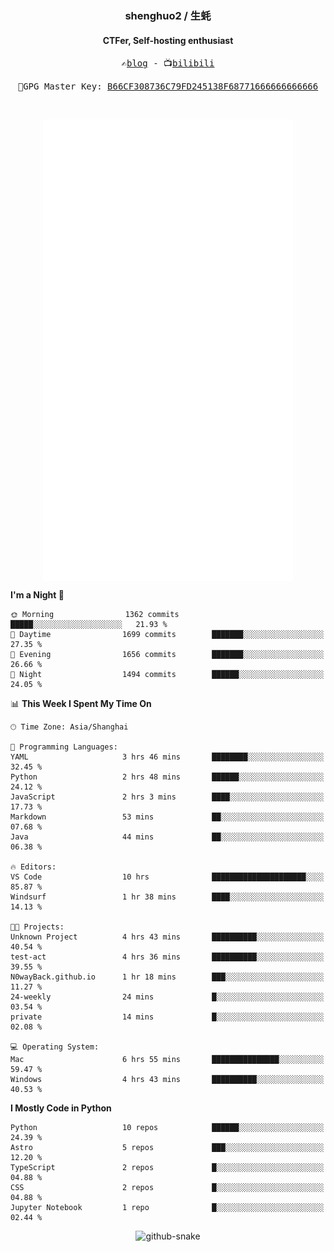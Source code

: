 <h3 align="center"> shenghuo2 / 生蚝 </h3>
<h4 align="center" >CTFer, Self-hosting enthusiast</h3>


<p align="center">
  <samp>
    ✍️<a href="https://blog.shenghuo2.top/">blog</a> -
    📺<a href="https://space.bilibili.com/85894935">bilibili</a>
  </samp>
</p>
<p align="center">
  <samp>
     🔐GPG Master Key: <a align="center" href="https://github.com/shenghuo2.gpg">B66CF308736C79FD245138F68771666666666666</a>
  </samp>
</p>
<br>
<p align="center">
  <a href="https://github.com/shenghuo2">
    <img width="400" align="top" src="https://github.com/shenghuo2/shenghuo2/blob/main/metrics.left.svg" />
  </a>
  <a href="https://github.com/shenghuo2">
    <img width="400" align="top" src="https://github.com/shenghuo2/shenghuo2/blob/main/metrics.right.svg" />
  </a>
</p>


<!--START_SECTION:waka-->
**I'm a Night 🦉** 

```text
🌞 Morning                1362 commits        █████░░░░░░░░░░░░░░░░░░░░   21.93 % 
🌆 Daytime                1699 commits        ███████░░░░░░░░░░░░░░░░░░   27.35 % 
🌃 Evening                1656 commits        ███████░░░░░░░░░░░░░░░░░░   26.66 % 
🌙 Night                  1494 commits        ██████░░░░░░░░░░░░░░░░░░░   24.05 % 
```


📊 **This Week I Spent My Time On** 

```text
🕑︎ Time Zone: Asia/Shanghai

💬 Programming Languages: 
YAML                     3 hrs 46 mins       ████████░░░░░░░░░░░░░░░░░   32.45 % 
Python                   2 hrs 48 mins       ██████░░░░░░░░░░░░░░░░░░░   24.12 % 
JavaScript               2 hrs 3 mins        ████░░░░░░░░░░░░░░░░░░░░░   17.73 % 
Markdown                 53 mins             ██░░░░░░░░░░░░░░░░░░░░░░░   07.68 % 
Java                     44 mins             ██░░░░░░░░░░░░░░░░░░░░░░░   06.38 % 

🔥 Editors: 
VS Code                  10 hrs              █████████████████████░░░░   85.87 % 
Windsurf                 1 hr 38 mins        ████░░░░░░░░░░░░░░░░░░░░░   14.13 % 

🐱‍💻 Projects: 
Unknown Project          4 hrs 43 mins       ██████████░░░░░░░░░░░░░░░   40.54 % 
test-act                 4 hrs 36 mins       ██████████░░░░░░░░░░░░░░░   39.55 % 
N0wayBack.github.io      1 hr 18 mins        ███░░░░░░░░░░░░░░░░░░░░░░   11.27 % 
24-weekly                24 mins             █░░░░░░░░░░░░░░░░░░░░░░░░   03.54 % 
private                  14 mins             █░░░░░░░░░░░░░░░░░░░░░░░░   02.08 % 

💻 Operating System: 
Mac                      6 hrs 55 mins       ███████████████░░░░░░░░░░   59.47 % 
Windows                  4 hrs 43 mins       ██████████░░░░░░░░░░░░░░░   40.53 % 
```

**I Mostly Code in Python** 

```text
Python                   10 repos            ██████░░░░░░░░░░░░░░░░░░░   24.39 % 
Astro                    5 repos             ███░░░░░░░░░░░░░░░░░░░░░░   12.20 % 
TypeScript               2 repos             █░░░░░░░░░░░░░░░░░░░░░░░░   04.88 % 
CSS                      2 repos             █░░░░░░░░░░░░░░░░░░░░░░░░   04.88 % 
Jupyter Notebook         1 repo              █░░░░░░░░░░░░░░░░░░░░░░░░   02.44 % 
```




<!--END_SECTION:waka-->


<div align="center">
  <picture>
    <source media="(prefers-color-scheme: dark)" srcset="https://gist.githubusercontent.com/shenghuo2/bfce20b14ab0484cef03bae6e60e0b3a/raw/github-snake-dark.svg" />
    <source media="(prefers-color-scheme: light)" srcset="https://gist.githubusercontent.com/shenghuo2/bfce20b14ab0484cef03bae6e60e0b3a/raw/github-snake.svg" />
    <img alt="github-snake" src="https://gist.githubusercontent.com/shenghuo2/bfce20b14ab0484cef03bae6e60e0b3a/raw/github-snake.svg" />
  </picture>
</div>

<!--
**shenghuo2/shenghuo2** is a ✨ _special_ ✨ repository because its `README.md` (this file) appears on your GitHub profile.

Here are some ideas to get you started:

- 🔭 I’m currently working on ...
- 🌱 I’m currently learning ...
- 👯 I’m looking to collaborate on ...
- 🤔 I’m looking for help with ...
- 💬 Ask me about ...
- 📫 How to reach me: ...
- 😄 Pronouns: ...
- ⚡ Fun fact: ...
-->
